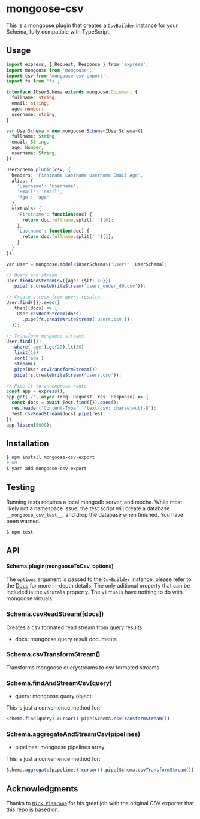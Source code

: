 # mongoose-csv
This is a mongoose plugin that creates a [`CsvBuilder`](https://github.com/nickpisacane/CsvBuilder) instance for your Schema, fully compatible with TypeScript.

## Usage
```ts
import express, { Request, Response } from 'express';
import mongoose from 'mongoose';
import csv from 'mongoose-csv-export';
import fs from 'fs';

interface IUserSchema extends mongoose.Document {
  fullname: string;
  email: string;
  age: number;
  username: string;
}

var UserSchema = new mongoose.Schema<IUserSchema>({
  fullname: String,
  email: String,
  age: Number,
  username: String,
});

UserSchema.plugin(csv, {
  headers: 'Firstname Lastname Username Email Age',
  alias: {
    'Username': 'username',
    'Email': 'email',
    'Age': 'age'
  },
  virtuals: {
    'Firstname': function(doc) {
      return doc.fullname.split(' ')[0];
    },
    'Lastname': function(doc) {
      return doc.fullname.split(' ')[1];
    }
  }
});

var User = mongoose.model<IUserSchema>('Users', UserSchema);

// Query and stream
User.findAndStreamCsv({age: {$lt: 40}})
  .pipe(fs.createWriteStream('users_under_40.csv'));

// Create stream from query results
User.find({}).exec()
  .then((docs) => {
    User.csvReadStream(docs)
      .pipe(fs.createWriteStream('users.csv'));
  });

// Transform mongoose streams
User.find({})
  .where('age').gt(20).lt(30)
  .limit(10)
  .sort('age')
  .stream()
  .pipe(User.csvTransformStream())
  .pipe(fs.createWriteStream('users.csv'));

// Pipe it to an express route
const app = express();
app.get('/', async (req: Request, res: Response) => {
  const docs = await Test.find({}).exec();
  res.header('Content-Type', 'text/csv; charset=utf-8');
  Test.csvReadStream(docs).pipe(res);
});
app.listen(5000);
```

## Installation
```sh
$ npm install mongoose-csv-export
# OR
$ yarn add mongoose-csv-export
```

## Testing
Running tests requires a local mongodb server, and mocha. While most likely not a namespace issue, the test script will create a database `__mongoose_csv_test__`, and drop the database when finished. You have been warned.
```sh
$ npm test
```

## API

#### Schema.plugin(mongooseToCsv, options)
The `options` argument is passed to the `CsvBuilder` instance, please refer to
the <a href="https://github.com/Nindaff/CsvBuilder">Docs</a> for more in-depth details. The only aditional property that can be included is the `virutals` property.
The `virtuals` have nothing to do with mongoose virtuals.

### Schema.csvReadStream([docs])
Creates a csv formated read stream from query results.
* docs: mongoose query result documents

### Schema.csvTransformStream()
Transforms mongoose querystreams to csv formated streams.

### Schema.findAndStreamCsv(query)
* query: mongoose query object

This is just a convenience method for:
```js
Schema.find(query).cursor().pipe(Schema.csvTransformStream())
```

### Schema.aggregateAndStreamCsv(pipelines)
* pipelines: mongoose pipelines array

This is just a convenience method for:
```js
Schema.aggregate(pipelines).cursor().pipe(Schema.csvTransformStream())
```

## Acknowledgments

Thanks to [`Nick Pisacane`](https://github.com/nickpisacane/mongooseToCsv) for his great job with the original CSV exporter that this repo is based on.